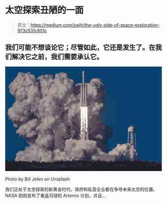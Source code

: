 # 太空探索丑陋的一面

> 原文：<https://medium.com/swlh/the-ugly-side-of-space-exploration-973c531c651c>

## 我们可能不想谈论它；尽管如此，它还是发生了。在我们解决它之前，我们需要承认它。

![](img/6ab5ab1a0ed687e937f00b6fecc91567.png)

Photo by Bill Jelen on Unsplash

我们正处于太空探索的新黄金时代，政府和私营企业都在争夺未来太空的位置。NASA 刚刚宣布了重返月球的 Artemis 计划，并且…